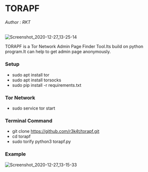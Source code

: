 # TORAPF

<h6>Author : RKT</h6>

![Screenshot_2020-12-27_13-25-14](https://user-images.githubusercontent.com/69615463/103166336-06dda900-4847-11eb-95c7-61398e078688.png)

TORAPF is a Tor Network Admin Page Finder Tool.Its build on python program.It can help to get admin page anonymously.


### Setup ###


+ sudo apt install tor
+ sudo apt install torsocks
+ sudo pip install -r requirements.txt

### Tor Network ###

+ sudo service tor start

### Terminal Command ###

+ git clone https://github.com/r3k4t/torapf.git
+ cd torapf
+ sudo torify python3 torapf.py

### Example ###


![Screenshot_2020-12-27_13-15-33](https://user-images.githubusercontent.com/69615463/103166344-24127780-4847-11eb-99be-12169e1bb2f8.png)
